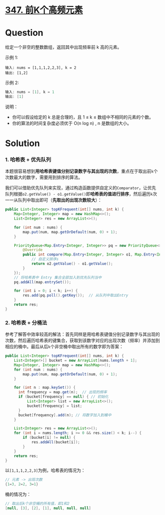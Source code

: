 # [347. 前K个高频元素](https://leetcode-cn.com/problems/top-k-frequent-elements/comments/)
    
# Question

给定一个非空的整数数组，返回其中出现频率前 k 高的元素。

示例 1:

```
输入: nums = [1,1,1,2,2,3], k = 2
输出: [1,2]
```

示例 2:

```java
输入: nums = [1], k = 1
输出: [1]
```

说明：

- 你可以假设给定的 k 总是合理的，且 1 ≤ k ≤ 数组中不相同的元素的个数。
- 你的算法的时间复杂度必须优于 O(n log n) , n 是数组的大小。

# Solution

### 1. 哈希表 + 优先队列

本题很容易想到**用哈希表键值分别记录数字与其出现的次数**，重点在于取出前`k`个次数最大的数字，需要用到排序的算法。

我们可以借助优先队列来实现，通过构造函数提供自定义的`Comparator`，让优先队列根据`o2.getValue() - o1.getValue()`即**哈希表的值进行排序**，然后遍历`k`次一一从队列中取出即可（**先取出的出现次数较大**）：

```java
public List<Integer> topKFrequent(int[] nums, int k) {
    Map<Integer, Integer> map = new HashMap<>();
    List<Integer> res = new ArrayList<>();

    for (int num : nums) {
        map.put(num, map.getOrDefault(num, 0) + 1);
    }

    PriorityQueue<Map.Entry<Integer, Integer>> pq = new PriorityQueue<>(new Comparator<Map.Entry<Integer, Integer>>() {
        @Override
        public int compare(Map.Entry<Integer, Integer> o1, Map.Entry<Integer, Integer> o2) {
            // 自定义排序s
            return o2.getValue() - o1.getValue();
        }
    });
    // 将哈希表中 Entry 集合全部加入到优先队列当中
    pq.addAll(map.entrySet());

    for (int i = 0; i < k; i++) {
        res.add(pq.poll().getKey());  // 从队列中取出Entry
    }
    return res;
}
```

### 2. 哈希表 + 分桶法

参考了解答中效率较高的解法：首先同样是用哈希表键值分别记录数字与其出现的次数，然后遍历哈希表的键集合，获取到该数字对应的出现次数（频率）并添加到相应的桶中。最后从后`k`个非空桶中取出所有的数字即为答案：

```java
public List<Integer> topKFrequent(int[] nums, int k) {
    List<Integer>[] bucket = new ArrayList[nums.length + 1];
    Map<Integer, Integer> map = new HashMap<>();
    for (int num : nums) {
        map.put(num, map.getOrDefault(num, 0) + 1);
    }

    for (int n : map.keySet()) {
      int frequency = map.get(n);  // 出现的频率
      if (bucket[frequency] == null) { // 初始化
          List<Integer> list = new ArrayList<>();
          bucket[frequency] = list;
      }
      bucket[frequency].add(n); // 将数字加入到桶中
    }

    List<Integer> res = new ArrayList<>();
    for (int i = nums.length; i >= 0 && res.size() < k; i--) {
        if (bucket[i] != null) {
            res.addAll(bucket[i]);
        }
    }
    return res;
}
```

以`[1,1,1,2,2,3]`为例，哈希表的情况为：

```java
// 元素 -> 出现次数
{1=3, 2=2, 3=1}
```

桶的情况为：

```java
// 取出后k个非空桶的所有值，即1和2
[null, [3], [2], [1], null, null, null]
```